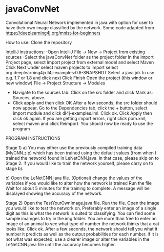 # javaConvNet
Convolutional Neural Network implemented in java with option for user to have their own image classified by the network. Some code adapted from https://deeplearning4j.org/mnist-for-beginners

How to use: 
Clone the repository

IntelliJ instructions:
-Open IntelliJ
File -> New -> Project from existing sources
-Select the javaConvNet folder as the project folder 
In the Import Project page, select Import project from external model and select Maven
Click Next
Under select maven projects to import select org.deeplearning4j:dl4j-examples:0.8-SNAPSHOT
Select a java jdk to use. e.g. 1.7 or 1.8 and click next
Click Finish
Open the project (this window or new window)
File -> Project Structure -> Modules
- Navigate to the sources tab. Click on the src folder and click Mark as: Sources, above. 
- Click apply and then click OK
After a few seconds, the src folder should now appear.
Go to the Dependencies tab, click the + button, select import module and click dl4j-examples.iml. Click ok. Click Apply then click ok again. 
If you are getting import errors, right click pom.xml, select maven and click Reimport.
You should now be ready to use the program


PROGRAM INSTRUCTIONS

Stage 1)
a)
You may either use the previously compiled training data (MyCNN.zip) which has been trained using the default values (from when I trained the network) found in LeNetCNN.java. In that case, please skip on to Stage 2. If you would like to train the network yourself, please carry on to stage b). 

b)
Open the LeNetCNN.java file. 
(Optional) change the values of the variables if you would like to alter how the network is trained
Run the file
Wait for about 5 minutes for the training to complete. A message will be displayed showing the accuracy of the network.


Stage 2)
Open the TestYourOwnImage.java file. Run the file. Open the image you would like to test the network on. Preferably enter an image of a single digit as this is what the network is suited to classifying. You can find some sample imamges to try in the img folder. You are more than free to enter an image of an animal to see what type of number the network thinks that a cat looks like. Click ok. After a few seconds, the network should tell you what it number it predicts as well as the output probabilities for each number. If it is not what was expected, use a clearer image or alter the variables in the LeNetCNN.java file until the accuracy becomes higher.


